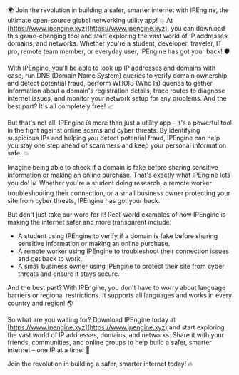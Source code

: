 🌍️ Join the revolution in building a safer, smarter internet with IPEngine, the ultimate open-source global networking utility app! 💥 At [https://www.ipengine.xyz](https://www.ipengine.xyz), you can download this game-changing tool and start exploring the vast world of IP addresses, domains, and networks. Whether you're a student, developer, traveler, IT pro, remote team member, or everyday user, IPEngine has got your back! 🛡️

With IPEngine, you'll be able to look up IP addresses and domains with ease, run DNS (Domain Name System) queries to verify domain ownership and detect potential fraud, perform WHOIS (Who Is) queries to gather information about a domain's registration details, trace routes to diagnose internet issues, and monitor your network setup for any problems. And the best part? It's all completely free! 📈

But that's not all. IPEngine is more than just a utility app – it's a powerful tool in the fight against online scams and cyber threats. By identifying suspicious IPs and helping you detect potential fraud, IPEngine can help you stay one step ahead of scammers and keep your personal information safe. 💥

Imagine being able to check if a domain is fake before sharing sensitive information or making an online purchase. That's exactly what IPEngine lets you do! 📊 Whether you're a student doing research, a remote worker troubleshooting their connection, or a small business owner protecting your site from cyber threats, IPEngine has got your back.

But don't just take our word for it! Real-world examples of how IPEngine is making the internet safer and more transparent include:

* A student using IPEngine to verify if a domain is fake before sharing sensitive information or making an online purchase.
* A remote worker using IPEngine to troubleshoot their connection issues and get back to work.
* A small business owner using IPEngine to protect their site from cyber threats and ensure it stays secure.

And the best part? With IPEngine, you don't have to worry about language barriers or regional restrictions. It supports all languages and works in every country and region! 🌎

So what are you waiting for? Download IPEngine today at [https://www.ipengine.xyz](https://www.ipengine.xyz) and start exploring the vast world of IP addresses, domains, and networks. Share it with your friends, communities, and online groups to help build a safer, smarter internet – one IP at a time! 🚀

Join the revolution in building a safer, smarter internet today! 🔥